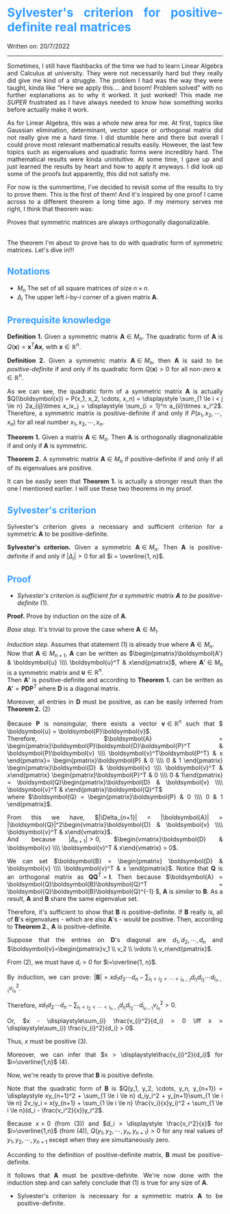 <div style="text-align: justify">

# <span style="color:#339CFF"> Sylvester's criterion for positive-definite real matrices </span>
Written on: 20/7/2022
<hr>

Sometimes, I still have flashbacks of the time we had to learn Linear Algebra and Calculus at university. They were not necessarily hard but they really did give me kind of a struggle. The problem I had was the way they were taught, kinda like "Here we apply this.... and boom! Problem solved" with no further explanations as to why it worked. It just worked! This made me *SUPER* frustrated as I have always needed to know how something works before actually make it work.

As for Linear Algebra, this was a whole new area for me. At first, topics like Gaussian elimination, determinant, vector space or orthogonal matrix did not really give me a hard time. I did stumble here and there but overall I could prove most relevant mathematical results easily. However, the last few topics such as eigenvalues and quadratic forms were incredibly hard. The mathematical results were kinda unintuitive. At some time, I gave up and just learned the results by heart and how to apply it anyways. I did look up some of the proofs but apparently, this did not satisfy me.

For now is the summertime, I've decided to revisit some of the results to try to prove them. This is the first of them! And it's inspired by one proof I came across to a different theorem a long time ago. If my memory serves me right, I think that theorem was:

<div class="card card-body"> Proves that symmetric matrices are always orthogonally diagonalizable. </div>

<br>

The theorem I'm about to prove has to do with quadratic form of symmetric matrices. Let's dive in!!!


## <span style="color:#339CFF"> Notations </span>

* $M_n$ The set of all square matrices of size $n \times n$.
* $\Delta_i$ The upper left $i$-by-$i$ corner of a given matrix $\boldsymbol{A}$.
## <span style="color:#339CFF"> Prerequisite knowledge </span>


**Definition 1.** Given a symmetric matrix $\boldsymbol{A} \in M_n$. The quadratic form of $\boldsymbol{A}$ is $Q(\boldsymbol{x}) = \boldsymbol{x}^T\boldsymbol{A}\boldsymbol{x}$, with $\boldsymbol{x} \in \mathbb{R}^n$.

**Definition 2.** Given a symmetric matrix $\boldsymbol{A} \in M_n$, then $\boldsymbol{A}$ is said to be *positive-definite* if and only if its quadratic form $Q(\boldsymbol{x}) > 0$ for all non-zero $\boldsymbol{x} \in \mathbb{R}^n$.

As we can see, the quadratic form of a symmetric matrix $\boldsymbol{A}$ is actually $Q(\boldsymbol{x}) = P(x_1, x_2, \cdots, x_n) = \displaystyle \sum_{1 \le i < j \le n} 2a_{ij}\times x_ix_j = \displaystyle \sum_{i = 1}^n a_{ii}\times x_i^2$. Therefore, a symmetric matrix is positive-definite if and only if $P(x_1, x_2, \cdots, x_n)$ for all real number $x_1, x_2, \cdots, x_n$.

**Theorem 1.** Given a matrix $\boldsymbol{A} \in M_n$. Then $\boldsymbol{A}$ is orthogonally diagnonalizable if and only if $\boldsymbol{A}$ is symmetric.

**Theorem 2.** A symmetric matrix $\boldsymbol{A} \in M_n$ if positive-definite if and only if all of its eigenvalues are positive.

It can be easily seen that **Theorem 1.** is actually a stronger result than the one I mentioned earlier. I will use these two theorems in my proof.
## <span style="color:#339CFF"> Sylvester's criterion</span>

Sylvester's criterion gives a necessary and sufficient criterion for a symmetric $\boldsymbol{A}$ to be positive-definite.

**Sylvester's criterion.** Given a symmetric $\boldsymbol{A} \in M_n$. Then $\boldsymbol{A}$ is positive-definite if and only if $|\Delta_i| > 0$ for all $i = \overline{1, n}$.

## <span style="color:#339CFF"> Proof</span>

* *Sylvester's criterion is sufficient for a symmetric matrix $\boldsymbol{A}$ to be positive-definite* (1).

**Proof.** Prove by induction on the size of $\boldsymbol{A}$.

*Base step.* It's trivial to prove the case where $\boldsymbol{A} \in M_1$.

*Induction step.* Assumes that statement (1) is already true where $\boldsymbol{A} \in M_n$.  
Now that $\boldsymbol{A} \in M_{n+1}$, $\boldsymbol{A}$ can be written as $\begin{pmatrix}\boldsymbol{A'} & \boldsymbol{u} \\\\ \boldsymbol{u}^T & x\end{pmatrix}$, where $\boldsymbol{A'} \in M_n$ is a symmetric matrix and $\boldsymbol{u} \in \mathbb{R}^n$.  
Then $\boldsymbol{A'}$ is positive-definite and according to **Theorem 1.** can be written as $\boldsymbol{A'} = \boldsymbol{P}\boldsymbol{D}\boldsymbol{P}^{T}$ where  $\boldsymbol{D}$ is a diagonal matrix. 

Moreover, all entries in $\boldsymbol{D}$ must be positive, as can be easily inferred from **Theorem 2.** (2)  

Because $\boldsymbol{P}$ is nonsingular, there exists a vector $\boldsymbol{v} \in \mathbb{R}^n$ such that $ \boldsymbol{u} = \boldsymbol{P}\boldsymbol{v}$.  
Therefore, $\boldsymbol{A} = \begin{pmatrix}\boldsymbol{P}\boldsymbol{D}\boldsymbol{P}^T & \boldsymbol{P}\boldsymbol{v} \\\\ \boldsymbol{v}^T\boldsymbol{P^T} & x \end{pmatrix}= \begin{pmatrix}\boldsymbol{P} & 0 \\\\ 0 & 1 \end{pmatrix} \begin{pmatrix}\boldsymbol{D} & \boldsymbol{v} \\\\ \boldsymbol{v}^T & x\end{pmatrix} \begin{pmatrix}\boldsymbol{P}^T & 0 \\\\ 0 & 1\end{pmatrix} = \boldsymbol{Q}\begin{pmatrix}\boldsymbol{D} & \boldsymbol{v} \\\\ \boldsymbol{v}^T & x\end{pmatrix}\boldsymbol{Q}^T$  
where $\boldsymbol{Q} = \begin{pmatrix}\boldsymbol{P} & 0 \\\\ 0 & 1 \end{pmatrix}$.

From this we have, $|\Delta_{n+1}| = |\boldsymbol{A}| = |\boldsymbol{Q}|^2\begin{vmatrix}\boldsymbol{D} & \boldsymbol{v} \\\\ \boldsymbol{v}^T & x\end{vmatrix}$.  
And because $|\Delta_{n+1}|> 0$, $\begin{vmatrix}\boldsymbol{D} & \boldsymbol{v} \\\\ \boldsymbol{v}^T & x\end{vmatrix} > 0$.

We can set $\boldsymbol{B} = \begin{pmatrix} \boldsymbol{D} & \boldsymbol{v} \\\\ \boldsymbol{v}^T & x \end{pmatrix}$. Notice that $\boldsymbol{Q}$ is an orthogonal matrix as $\boldsymbol{Q}\boldsymbol{Q}^T = \boldsymbol{I}$. Then because $\boldsymbol{A} = \boldsymbol{Q}\boldsymbol{B}\boldsymbol{Q}^T = \boldsymbol{Q}\boldsymbol{B}\boldsymbol{Q}^{-1} $, $\boldsymbol{A}$ is *similar* to $\boldsymbol{B}$. As a result, $\boldsymbol{A}$ and $\boldsymbol{B}$ share the same eigenvalue set.

Therefore, it's sufficient to show that $\boldsymbol{B}$ is positive-definite. If $\boldsymbol{B}$ really is, all of $\boldsymbol{B}$'s eigenvalues - which are also $\boldsymbol{A}$'s - would be positive. Then, according to **Theorem 2.**, $\boldsymbol{A}$ is positive-definite.

Suppose that the entries on $\boldsymbol{D}$'s diagonal are $d_1, d_2, \cdots, d_n$ and $\boldsymbol{v}=\begin{pmatrix}v_1 \\ v_2 \\ \vdots \\ v_n\end{pmatrix}$.

From (2), we must have $d_i > 0$ for $i=\overline{1, n}$.

By induction, we can prove: $|\boldsymbol{B}| = xd_1d_2\cdots d_n - \displaystyle\sum_{i_1 < i_2 < \cdots < i_{n-1}} d_{i_1}d_{i_2}\cdots d_{i_{n-1}}v_{i_n}^2$.

Therefore, $xd_1d_2\cdots d_n - \displaystyle\sum_{i_1 < i_2 < \cdots < i_{n-1}} d_{i_1}d_{i_2}\cdots d_{i_{n-1}}v_{i_n}^2 > 0$.

Or, $x - \displaystyle\sum_{i} \frac{v_{i}^2}{d_i} > 0 \iff x > \displaystyle\sum_{i} \frac{v_{i}^2}{d_i} > 0$.

Thus, $x$ must be positive (3).

Moreover, we can infer that $x > \displaystyle\frac{v_{i}^2}{d_i}$ for $i=\overline{1,n}$ (4).

Now, we're ready to prove that $\boldsymbol{B}$ is positive definite.

Note that the quadratic form of $\boldsymbol{B}$ is $Q(y_1, y_2, \cdots, y_n, y_{n+1}) = \displaystyle xy_{n+1}^2 + \sum_{1 \le i \le n} d_iy_i^2 + y_{n+1}\sum_{1 \le i \le n} 2v_iy_i = x(y_{n+1} + \sum_{1 \le i \le n} \frac{v_i}{x}y_i)^2 + \sum_{1 \le i \le n}(d_i - \frac{v_i^2}{x})y_i^2$.

Because $x > 0$ (from (3)) and $d_i > \displaystyle \frac{v_i^2}{x}$ for $i=\overline{1,n}$ (from (4)), $Q(y_1, y_2, \cdots, y_n, y_{n+1}) > 0$ for any real values of $y_1, y_2, \cdots, y_{n+1}$ except when they are simultaneously zero.

According to the definition of positive-definite matrix, $\boldsymbol{B}$ must be positive-definite.

It follows that $\boldsymbol{A}$ must be positive-definite. We're now done with the induction step and can safely conclude that (1) is true for any size of $\boldsymbol{A}$.

* Sylvester's criterion is necessary for a symmetric matrix $\boldsymbol{A}$ to be positive-definite.
</div>
